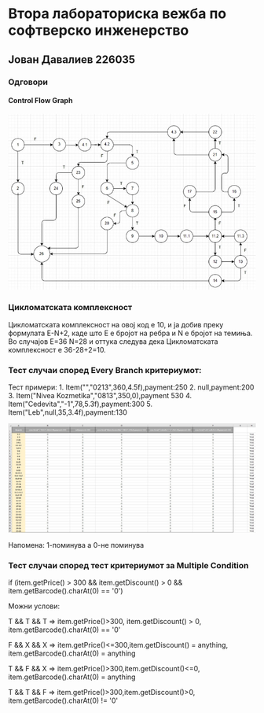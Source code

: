 # Втора лабораториска вежба по софтверско инженерство

## Јован Давалиев 226035

### Одговори

#### Control Flow Graph 

 ![Project graph](https://github.com/Hekaton003/SI_2024_lab2_226035/blob/master/ControlFlowGraph.jpg?raw=true)

### Цикломатската комплексност

  Цикломатската комплексност на овој код е 10, и  ја добив преку формулата E-N+2, каде што E е бројот на ребра и N е бројот на темиња. Во случајoв E=36 N=28 и оттука следува дека Цикломатската комплексност е 36-28+2=10.

### Тест случаи според Every Branch критериумот:

Тест примери:
     1. Item("","0213",360,4.5f),payment:250
     2. null,payment:200
     3. Item("Nivea Kozmetika","0813",350,0),payment 530
     4. Item("Cedevita","-1",78,5.3f),payment:300
     5. Item("Leb",null,35,3.4f),payment:130

![Test Case](https://github.com/Hekaton003/SI_2024_lab2_226035/blob/master/EveryBranchCriterium.jpg?raw=true)

Напомена: 1-поминува а 0-не поминува

### Тест случаи според тест критериумот за  Multiple Condition 

 if (item.getPrice() > 300 && item.getDiscount() > 0 && item.getBarcode().charAt(0) == '0')
 
Можни услови:

Т && T && T => item.getPrice()>300, item.getDiscount() > 0, item.getBarcode().charAt(0) == '0'

F && X && X => item.getPrice()<=300,item.getDiscount() = anything, item.getBarcode().charAt(0) = anything

T && F && X => item.getPrice()>300,item.getDiscount()<=0, item.getBarcode().charAt(0) = anything

T && T && F => item.getPrice()>300,item.getDiscount()>0, item.getBarcode().charAt(0) != '0'
